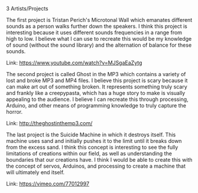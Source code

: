 3 Artists/Projects


The first project is Tristan Perich's Microtonal Wall which emanates different sounds as a person walks further down the speakers. 
I think this project is interesting because it uses different sounds frequencies in a range from high to low. 
I believe what I can use to recreate this would be my knowledge of sound (without the sound library) 
and the alternation of balance for these sounds. 

Link: https://www.youtube.com/watch?v=MJSgaEaZytg 

 

The second project is called Ghost in the MP3 which contains a variety of lost and broke MP3 and MP4 files. 
I believe this project is scary because it can make art out of something broken. 
It represents something truly scary and frankly like a creepypasta, which has a huge story to make is visually appealing to the audience. 
I believe I can recreate this through processing, Arduino, and other means of programming knowledge to truly capture the horror. 

Link: http://theghostinthemp3.com/ 

 

The last project is the Suicide Machine in which it destroys itself. 
This machine uses sand and initially pushes it to the limit until it breaks down from the excess sand. 
I think this concept is interesting to see the fully limitations of creations within our field, 
as well as understanding the boundaries that our creations have. 
I think I would be able to create this with the concept of servos, Arduinos, 
and processing to create a machine that will ultimately end itself.  

Link: https://vimeo.com/77012997 

 
